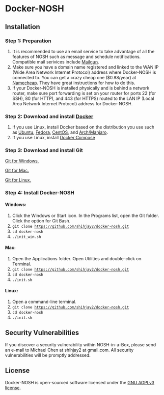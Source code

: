 # Docker-NOSH


## Installation
### Step 1: Preparation
1. It is recommended to use an email service to take advantage of all the features of NOSH such as message and schedule notifications.  Compatible mail serivices include [Mailgun](https://mailgun.com).
2. Make sure you have a domain name registered and linked to the WAN IP (Wide Area Network Internet Protocol) address where Docker-NOSH is connected to.  You can get a crazy cheap one ($0.88/year) at [Namecheap](https://www.namecheap.com).  They have great instructions for how to do this.
3. If your Docker-NOSH is installed physically and is behind a network router, make sure port forwarding is set on your router for ports 22 (for SSH), 80 (for HTTP), and 443 (for HTTPS) routed to the LAN IP (Local Area Network Internet Protocol) address for Docker-NOSH.

### Step 2: Download and install [Docker](https://www.docker.com/products/docker-desktop)
1. If you use Linux, install Docker based on the distribution you use such as [Ubuntu](https://docs.docker.com/install/linux/docker-ce/ubuntu/), [Fedora](https://docs.docker.com/install/linux/docker-ce/fedora/), [CentOS](https://docs.docker.com/install/linux/docker-ce/centos/), and [Arch/Manjaro](https://wiki.archlinux.org/index.php/Docker).
2. If you use Linux, install [Docker Compose](https://docs.docker.com/compose/install/#linux)

### Step 3: Download and install Git
[Git for Windows.](https://gitforwindows.org/)

[Git for Mac.](https://git-scm.com/download/mac)

[Git for Linux.](https://git-scm.com/download/linux)

### Step 4: Install Docker-NOSH
#### Windows:
1. Click the Windows or Start icon.  In the Programs list, open the Git folder.  Click the option for Git Bash.
2. <code>git clone https://github.com/shihjay2/docker-nosh.git</code>
3. <code>cd docker-nosh</code>
4. <code>./init_win.sh</code>

#### Mac:
1. Open the Applications folder. Open Utilities and double-click on Terminal.
2. <code>git clone https://github.com/shihjay2/docker-nosh.git</code>
3. <code>cd docker-nosh</code>
4. <code>./init.sh</code>

#### Linux:
1. Open a command-line terminal.
2. <code>git clone https://github.com/shihjay2/docker-nosh.git</code>
3. <code>cd docker-nosh</code>
4. <code>./init.sh</code>

## Security Vulnerabilities

If you discover a security vulnerability within NOSH-in-a-Box, please send an e-mail to Michael Chen at shihjay2 at gmail.com. All security vulnerabilities will be promptly addressed.

## License

Docker-NOSH is open-sourced software licensed under the [GNU AGPLv3 license](https://opensource.org/licenses/AGPL-3.0).
